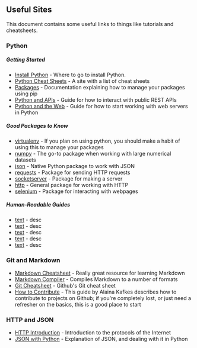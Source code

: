 ## Useful Sites
This document contains some useful links to things like tutorials and cheatsheets.

### Python

##### Getting Started
* [Install Python][install-python] - Where to go to install Python.
* [Python Cheat Sheets][py-cheats] - A site with a list of cheat sheets
* [Packages][packages] - Documentation explaining how to manage your packages using pip
* [Python and APIs][py-n-api] - Guide for how to interact with public REST APIs
* [Python and the Web][py-web] - Guide for how to start working with web servers in Python

[install-python]: https://www.python.org/downloads/
[py-cheats]: https://ehmatthes.github.io/pcc/cheatsheets/README.html
[packages]: https://packaging.python.org/guides/installing-using-pip-and-virtualenv/
[py-n-api]: https://realpython.com/api-integration-in-python/
[py-web]: https://docs.python.org/2/howto/webservers.html

##### Good Packages to Know
* [virtualenv][virtualenv] - If you plan on using python, you should make a habit of using this to manage your packages
* [numpy][numpy] - The go-to package when working with large numerical datasets
* [json][json] - Native Python package to work with JSON
* [requests][requests] - Package for sending HTTP requests
* [socketserver][socketserver] - Package for making a server
* [http][http] - General package for working with HTTP
* [selenium][selenium] - Package for interacting with webpages

[virtualenv]: https://virtualenv.pypa.io/en/stable/
[numpy]: http://www.numpy.org/
[json]: https://docs.python.org/3/library/json.html
[requests]: http://docs.python-requests.org/en/master/
[socketserver]: https://docs.python.org/3/library/socketserver.html
[http]: https://docs.python.org/3/library/http.html
[http-client]: https://docs.python.org/3/library/http.client.html#module-http.client
[http-server]: https://docs.python.org/3/library/http.server.html#module-http.server
[selenium]: https://selenium-python.readthedocs.io/

##### Human-Readable Guides
* [text][var] - desc
* [text][var] - desc
* [text][var] - desc
* [text][var] - desc
* [text][var] - desc

[var]: link



### Git and Markdown

* [Markdown Cheatsheet][md-cheats] - Really great resource for learning Markdown
* [Markdown Compiler][dillinger] - Compiles Markdown to a number of formats
* [Git Cheatsheet][git-cheats] - Github's Git cheat sheet
* [How to Contribute][open-source-guide] - This guide by Alaina Kafkes describes how to contribute to projects on Github; if you're completely lost, or just need a refresher on the basics, this is a good place to start

[md-cheats]: https://github.com/adam-p/markdown-here/wiki/Markdown-Cheatsheet
[dillinger]: https://dillinger.io/
[git-cheats]: https://services.github.com/on-demand/downloads/github-git-cheat-sheet.pdf
[open-source-guide]: https://medium.com/clarifai-champions/99-pr-oblems-a-beginners-guide-to-open-source-abc1b867385a

### HTTP and JSON

<!-- * [linktext][linkname] - desc
* [linktext][linkname] - desc
* [linktext][linkname] - desc
* [linktext][linkname] - desc
<!-- * [linktext][linkname] - desc -->
* [HTTP Introduction][http-intro] - Introduction to the protocols of the Internet
* [JSON with Python][json-py] - Explanation of JSON, and dealing with it in Python

[http-intro]: https://web.stanford.edu/class/msande91si/www-spr04/readings/week1/InternetWhitepaper.htm
[json-py]: https://realpython.com/python-json/

<!-- ### Template

* [linktext][linkname] - desc
* [linktext][linkname] - desc
* [linktext][linkname] - desc
* [linktext][linkname] - desc
* [linktext][linkname] - desc
* [linktext][linkname] - desc
* [linktext][linkname] - desc
-->

